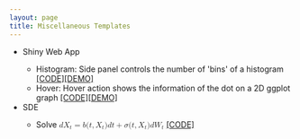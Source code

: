 ```yaml
---
layout: page
title: Miscellaneous Templates
---
```


<!-- <iframe src="http://127.0.0.1:7372", width="300", height="400", frameborder="1", name="Demo", scrolling="auto"></iframe> -->
<div class="media">
    <div class="media-body">
       <p class="media-heading">
          <p>
          <ul>
        <li>Shiny Web App</li>
        <ul>
          <li>Histogram: Side panel controls the number of 'bins' of a histogram <a href="https://github.com/WenqiAngieWu/Miscellaneous-Templates/tree/master/histogram">[CODE]</a><a href="https://wenqiangiewu.shinyapps.io/histogram/">[DEMO]</a> </li> 
          <li>Hover: Hover action shows the information of the dot on a 2D ggplot graph <a href="https://github.com/WenqiAngieWu/Miscellaneous-Templates/tree/master/hover">[CODE]</a><a href="https://wenqiangiewu.shinyapps.io/hover/">[DEMO]</a> </li>
        </ul>
        <li>SDE</li>
        <ul>
          <!-- mathjax -->
          <li>Solve <math>
  <mi>d</mi>
  <msub>
    <mi>X</mi>
    <mi>t</mi>
  </msub>
  <mo>=</mo>
  <mi>b</mi>
  <mo stretchy="false">(</mo>
  <mi>t</mi>
  <mo>,</mo>
  <msub>
    <mi>X</mi>
    <mi>t</mi>
  </msub>
  <mo stretchy="false">)</mo>
  <mi>d</mi>
  <mi>t</mi>
  <mo>+</mo>
  <mi>&#x3C3;</mi>
  <mo stretchy="false">(</mo>
  <mi>t</mi>
  <mo>,</mo>
  <msub>
    <mi>X</mi>
    <mi>t</mi>
  </msub>
  <mo stretchy="false">)</mo>
  <mi>d</mi>
  <msub>
    <mi>W</mi>
    <mi>t</mi>
  </msub>
</math> <a href="https://github.com/WenqiAngieWu/Miscellaneous-Templates/tree/master/SDE">[CODE]</a></li>           
        </ul>
      </ul>
       </p>
       </p>
    </div>
</div>














